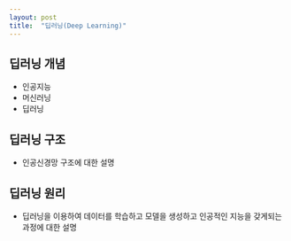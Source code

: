 ```yaml
---
layout: post
title:  "딥러닝(Deep Learning)"
---
```


## 딥러닝 개념
 - 인공지능
 - 머신러닝
 - 딥러닝

## 딥러닝 구조
 - 인공신경망 구조에 대한 설명

## 딥러닝 원리
 - 딥러닝을 이용하여 데이터를 학습하고 모델을 생성하고 인공적인 지능을 갖게되는 과정에 대한 설명
